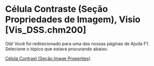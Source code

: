 
# Célula Contraste (Seção Propriedades de Imagem), Visio [Vis_DSS.chm200]

Olá! Você foi redirecionado para uma das nossas páginas de Ajuda F1. Selecione o tópico que estava procurando abaixo.

[Célula Contrast (Seção Image Properties)](http://msdn.microsoft.com/library/f0e4c644-c646-9649-c697-82feb02f5e29%28Office.15%29.aspx)
